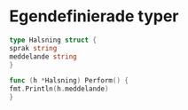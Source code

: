 # Egendefinierade typer

```go
type Halsning struct {
sprak string
meddelande string
}

func (h *Halsning) Perform() {
fmt.Println(h.meddelande)
}
```